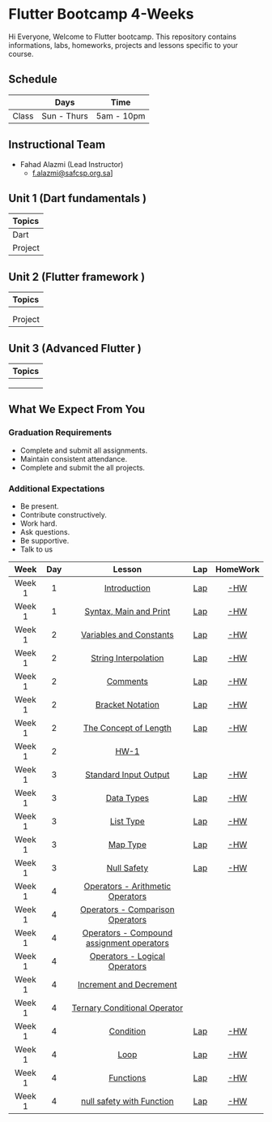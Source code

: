 # Flutter Bootcamp 4-Weeks 
Hi Everyone, Welcome to Flutter bootcamp. This repository contains informations, labs, homeworks, projects and lessons specific to your course.

## Schedule
|  | Days | Time |
| --- | ------------- | ------------- |
| Class | Sun - Thurs  | 5am - 10pm  |

## Instructional Team
* Fahad Alazmi (Lead Instructor)
  * f.alazmi@safcsp.org.sa]


## Unit 1 \(Dart fundamentals \)

| Topics |
| :--- |
| Dart |
| Project | 


## Unit 2 \(Flutter framework \)

| Topics |
| :--- |
| |
| |
| Project  |

## Unit 3 \(Advanced Flutter \)

| Topics |
| :--- |
|  | 
|  |
|  |

## What We Expect From You
### Graduation Requirements
* Complete and submit all assignments.
* Maintain consistent attendance.
* Complete and submit the all projects.
### Additional Expectations
* Be present.
* Contribute constructively.
* Work hard.
* Ask questions.
* Be supportive.
* Talk to us

| Week | Day | Lesson | Lap | HomeWork |
|:----:|:---:|:------:|:---:|:--------:|
| Week 1| 1   |[Introduction](https://github.com/Tuwaiq-Flutter/01-Introduction.git)|[Lap](https://)|[-HW](https://)
| Week 1| 1   |[Syntax, Main and Print](https://github.com/Tuwaiq-Flutter/02-Syntax-Main-and-Print.git)|[Lap](https://)|[-HW](https://)
| Week 1| 2   |[Variables and Constants](https://github.com/Tuwaiq-Flutter/03-Variables-and-Constants.git)|[Lap](https://)|[-HW](https://)
| Week 1| 2   |[String Interpolation](https://github.com/Tuwaiq-Flutter/04-String-Interpolation.git)|[Lap](https://)|[-HW](https://)
| Week 1| 2   |[Comments](https://github.com/Tuwaiq-Flutter/05-Comments.git)|[Lap](https://)|[-HW](https://)
| Week 1| 2   |[Bracket Notation](https://github.com/Tuwaiq-Flutter/06-Bracket-Notation.git)|[Lap](https://)|[-HW](https://)
| Week 1| 2   |[The Concept of Length](https://github.com/Tuwaiq-Flutter/07-The-Concept-of-Length.git)|[Lap](https://)|[-HW](https://)
| Week 1| 2   |[HW-1](https://github.com/Tuwaiq-Flutter/HM-1/blob/main/README.md)|
| Week 1| 3   |[Standard Input Output](https://github.com/Tuwaiq-Flutter/08-Standard-Input-Output.git)|[Lap](https://)|[-HW](https://)
| Week 1| 3   |[Data Types](https://github.com/Tuwaiq-Flutter/15-Data-Types.git)|[Lap](https://)|[-HW](https://)
| Week 1| 3   |[List Type](https://github.com/Tuwaiq-Flutter/16-List-Type.git)|[Lap](https://)|[-HW](https://)
| Week 1| 3   |[Map Type](https://github.com/Tuwaiq-Flutter/17-Map-type.git)|[Lap](https://)|[-HW](https://)
| Week 1| 3   |[Null Safety](https://github.com/Tuwaiq-Flutter/18-Null-safety.git)|[Lap](https://)|[-HW](https://)
| Week 1| 4   |[Operators - Arithmetic Operators](https://github.com/Tuwaiq-Flutter/09-Operators---Arithmetic-Operators.git)|
| Week 1| 4   |[Operators - Comparison Operators ](https://github.com/Tuwaiq-Flutter/10-Operators---Comparison-Operators.git)|
| Week 1| 4   |[Operators - Compound assignment operators](https://github.com/Tuwaiq-Flutter/11-Operators---Compound-assignment-operators.git)|
| Week 1| 4   |[Operators - Logical Operators](https://github.com/Tuwaiq-Flutter/13-Operators-Logical-Operators.git)|
| Week 1| 4   |[Increment and Decrement](https://github.com/Tuwaiq-Flutter/12--Operators---Increment-and-Decrement.git)|
| Week 1| 4   |[Ternary Conditional Operator ](https://github.com/Tuwaiq-Flutter/14-Ternary-Conditional-Operator.git)|
| Week 1| 4   |[Condition](https://github.com/Tuwaiq-Flutter/19-Condition.git)|[Lap](https://)|[-HW](https://)
| Week 1| 4   |[Loop](https://github.com/Tuwaiq-Flutter/20-Loop.git)|[Lap](https://)|[-HW](https://)
| Week 1| 4   |[Functions](https://github.com/Tuwaiq-Flutter/21-Functions.git)|[Lap](https://)|[-HW](https://)
| Week 1| 4   |[null safety with Function](https://github.com/Tuwaiq-Flutter/22-Concept-null-safety-with-Function-.git)|[Lap](https://)|[-HW](https://)


